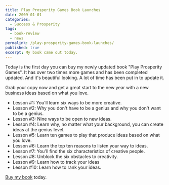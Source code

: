 ```yaml
---
title: Play Prosperity Games Book Launches
date: 2009-01-01
categories:
  - Success & Prosperity
tags:
  - book-review
  - news
permalink: /play-prosperity-games-book-launches/
published: true
excerpt: My book came out today.
---
```

Today is the first day you can buy my newly updated book "Play Prosperity Games". It has over two times more games and has been completed updated. And it's beautiful looking. A lot of time has been put in to update it.

Grab your copy now and get a great start to the new year with a new business ideas based on what you love.

- Lesson #1: You'll learn six ways to be more creative.
- Lesson #2: Why you don't have to be a genius and why you don't want to be a genius.
- Lesson #3: Nine ways to be open to new ideas.
- Lesson #4: Learn why, no matter what your background, you can create ideas at the genius level.
- Lesson #5: Learn ten games to play that produce ideas based on what you love.
- Lesson #6: Learn the top ten reasons to listen your way to ideas.
- Lesson #7: You'll find the six characteristics of creative people.
- Lesson #8: Unblock the six obstacles to creativity.
- Lesson #9: Learn how to track your ideas
- Lesson #10: Learn how to rank your ideas.

[Buy my book](/business-ideas/) today.